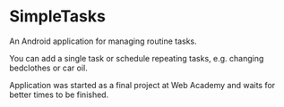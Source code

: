 SimpleTasks
===========

An Android application for managing routine tasks.

You can add a single task or schedule repeating tasks, e.g. changing bedclothes or car oil.

Application was started as a final project at Web Academy and waits for better times to be finished.

